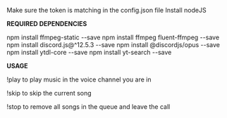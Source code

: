 Make sure the token is matching in the config.json file
Install nodeJS

**REQUIRED DEPENDENCIES**

npm install ffmpeg-static --save
npm install ffmpeg fluent-ffmpeg --save
npm install discord.js@^12.5.3 --save
npm install @discordjs/opus --save
npm install ytdl-core --save
npm install yt-search --save

**USAGE**

!play <youtube search or link>
to play music in the voice channel you are in

!skip
to skip the current song

!stop
to remove all songs in the queue and leave the call
